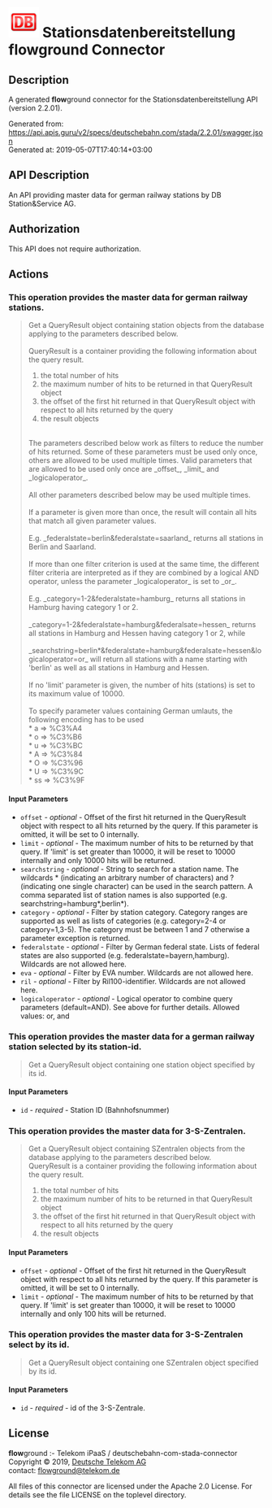 # ![LOGO](logo.png) Stationsdatenbereitstellung **flow**ground Connector

## Description

A generated **flow**ground connector for the Stationsdatenbereitstellung API (version 2.2.01).

Generated from: https://api.apis.guru/v2/specs/deutschebahn.com/stada/2.2.01/swagger.json<br/>
Generated at: 2019-05-07T17:40:14+03:00

## API Description

An API providing master data for german railway stations by DB Station&Service AG.

## Authorization

This API does not require authorization.

## Actions

### This operation provides the master data for german railway stations.

> Get a QueryResult object containing station objects from the database applying to the parameters described below. <br/>
> <br/>
> QueryResult is a container providing the following information about the query result.<br/>
>   1. the total number of hits<br/>
>   2. the maximum number of hits to be returned in that QueryResult object<br/>
>   3. the offset of the first hit returned in that QueryResult object with respect to all hits returned by the query<br/>
>   4. the result objects<br/>
>   <br/>
> The parameters described below work as filters to reduce the number of hits returned. Some of these parameters must be used only once, others are allowed to be used multiple times. Valid parameters that are allowed to be used only once are _offset_, _limit_ and _logicaloperator_. <br/>
> <br/>
> All other parameters described below may be used multiple times.<br/>
> <br/>
> If a parameter is given more than once, the result will contain all hits that match all given parameter values.<br/>
> <br/>
> E.g. _federalstate=berlin&federalstate=saarland_ returns all stations in Berlin and Saarland.<br/>
> <br/>
> If more than one filter criterion is used at the same time, the different filter criteria are interpreted as if they are combined by a logical AND operator, unless the parameter _logicaloperator_ is set to _or_.<br/>
> <br/>
> E.g. _category=1-2&federalstate=hamburg_ returns all stations in Hamburg having category 1 or 2.<br/>
> <br/>
> _category=1-2&federalstate=hamburg&federalsate=hessen_ returns all stations in Hamburg and Hessen having category 1 or 2, while<br/>
> <br/>
> _searchstring=berlin*&federalstate=hamburg&federalsate=hessen&logicaloperator=or_ will return all stations with a name starting with 'berlin' as well as all stations in Hamburg and Hessen.<br/>
> <br/>
> If no 'limit' parameter is given, the number of hits (stations) is set to its maximum value of 10000.<br/>
> <br/>
> To specify parameter values containing German umlauts, the following encoding has to be used<br/>
>   * a  => %C3%A4<br/>
>   * o  => %C3%B6<br/>
>   * u  => %C3%BC<br/>
>   * A  => %C3%84<br/>
>   * O  => %C3%96<br/>
>   * U  => %C3%9C<br/>
>   * ss  => %C3%9F

#### Input Parameters
* `offset` - _optional_ - Offset of the first hit returned in the QueryResult object with respect to all hits returned by the query. If this parameter is omitted, it will be set to 0 internally.
* `limit` - _optional_ - The maximum number of hits to be returned by that query. If 'limit' is set greater than 10000, it will be reset to 10000 internally and only 10000 hits will be returned.
* `searchstring` - _optional_ - String to search for a station name. The wildcards * (indicating an arbitrary number of characters) and ? (indicating one single character) can be used in the search pattern. A comma separated list of station names is also supported (e.g. searchstring=hamburg*,berlin*).
* `category` - _optional_ - Filter by station category. Category ranges are supported as well as lists of categories (e.g. category=2-4 or category=1,3-5). The category must be between 1 and 7 otherwise a parameter exception is returned.
* `federalstate` - _optional_ - Filter by German federal state. Lists of federal states are also supported (e.g. federalstate=bayern,hamburg). Wildcards are not allowed here.
* `eva` - _optional_ - Filter by EVA number. Wildcards are not allowed here.
* `ril` - _optional_ - Filter by Ril100-identifier. Wildcards are not allowed here.
* `logicaloperator` - _optional_ - Logical operator to combine query parameters (default=AND). See above for further details.  Allowed values: or, and

### This operation provides the master data for a german railway station selected by its station-id.

> Get a QueryResult object containing one station object specified by its id.

#### Input Parameters
* `id` - _required_ - Station ID (Bahnhofsnummer)

### This operation provides the master data for 3-S-Zentralen.

> Get a QueryResult object containing SZentralen objects from the database applying to the parameters described below. <br/>
> QueryResult is a container providing the following information about the query result.<br/>
>   1. the total number of hits<br/>
>   2. the maximum number of hits to be returned in that QueryResult object<br/>
>   3. the offset of the first hit returned in that QueryResult object with respect to all hits returned by the query<br/>
>   4. the result objects

#### Input Parameters
* `offset` - _optional_ - Offset of the first hit returned in the QueryResult object with respect to all hits returned by the query. If this parameter is omitted, it will be set to 0 internally.
* `limit` - _optional_ - The maximum number of hits to be returned by that query. If 'limit' is set greater than 10000, it will be reset to 10000 internally and only 100 hits will be returned.

### This operation provides the master data for 3-S-Zentralen select by its id.

> Get a QueryResult object containing one SZentralen object specified by its id.

#### Input Parameters
* `id` - _required_ - id of the 3-S-Zentrale.

## License

**flow**ground :- Telekom iPaaS / deutschebahn-com-stada-connector<br/>
Copyright © 2019, [Deutsche Telekom AG](https://www.telekom.de)<br/>
contact: flowground@telekom.de

All files of this connector are licensed under the Apache 2.0 License. For details
see the file LICENSE on the toplevel directory.
